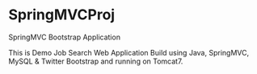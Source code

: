 SpringMVCProj
=============

SpringMVC Bootstrap Application

This is Demo Job Search Web Application Build using Java, SpringMVC, MySQL & Twitter Bootstrap and running on Tomcat7.
